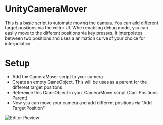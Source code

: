 # UnityCameraMover
This is a basic script to automate moving the camera. You can add different target positions via the editor UI. When enabling debug mode, you can easily move to the different positions via key presses. It interpolates between two positions and uses a animation curve of your choice for interpolation. 

# Setup
- Add the CameraMover script to your camera 
- Create an empty GameObject. This will be uses as a parent for the different target positions
- Reference this GameObject in your CameraMover script (Cam Positions Parent)
- Now you can move your camera and add different positions via "Add Target Position"


![Editor Preview](https://github.com/Sebastian-Schuchmann/UnityCameraMover/blob/master/Preview%20Image.png?raw=true)
